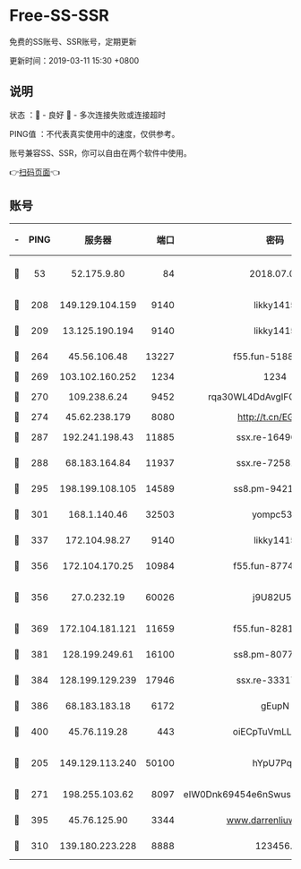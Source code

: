 # Free-SS-SSR

免费的SS账号、SSR账号，定期更新

更新时间：2019-03-11 15:30 +0800

## 说明

状态     ：🙂 - 良好 🙁 - 多次连接失败或连接超时

PING值   ：不代表真实使用中的速度，仅供参考。

账号兼容SS、SSR，你可以自由在两个软件中使用。

👉[扫码页面](https://liesauer.github.io/Free-SS-SSR/)👈

## 账号

|-|PING|服务器|端口|密码|加密方式|区域|
|:----:|:----:|:-----:|-----:|:----:|:----:|:----:|
|🙂|53|52.175.9.80|84|2018.07.07|chacha20-ietf-poly1305|HK|
|🙂|208|149.129.104.159|9140|likky1415|aes-256-cfb|HK|
|🙂|209|13.125.190.194|9140|likky1415|aes-256-cfb|KR|
|🙂|264|45.56.106.48|13227|f55.fun-51885507|aes-256-cfb|US|
|🙂|269|103.102.160.252|1234|1234|rc4-md5|JP|
|🙂|270|109.238.6.24|9452|rqa30WL4DdAvgIFG6Fs3znzTa|aes-256-cfb|FR|
|🙂|274|45.62.238.179|8080|http://t.cn/EGJIyrl|rc4-md5|CA|
|🙂|287|192.241.198.43|11885|ssx.re-16496938|aes-256-cfb|US|
|🙂|288|68.183.164.84|11937|ssx.re-72581382|aes-256-cfb|US|
|🙂|295|198.199.108.105|14589|ss8.pm-94215844|aes-256-cfb|US|
|🙂|301|168.1.140.46|32503|yompc535|aes-256-cfb|AU|
|🙂|337|172.104.98.27|9140|likky1415|aes-256-cfb|JP|
|🙂|356|172.104.170.25|10984|f55.fun-87743875|aes-256-cfb|SG|
|🙂|356|27.0.232.19|60026|j9U82U53|xchacha20-ietf-poly1305|HK|
|🙂|369|172.104.181.121|11659|f55.fun-82812137|aes-256-cfb|SG|
|🙂|381|128.199.249.61|16100|ss8.pm-80771462|aes-256-cfb|SG|
|🙂|384|128.199.129.239|17946|ssx.re-33317571|aes-256-cfb|SG|
|🙂|386|68.183.183.18|6172|gEupN|aes-256-cfb|SG|
|🙂|400|45.76.119.28|443|oiECpTuVmLLxk4Ts|aes-256-cfb|AU|
|🙂|205|149.129.113.240|50100|hYpU7PqP|chacha20-ietf-poly1305|CN|
|🙂|271|198.255.103.62|8097|eIW0Dnk69454e6nSwuspv9DmS201tQ0D|aes-256-cfb|US|
|🙂|395|45.76.125.90|3344|www.darrenliuwei.com|aes-256-cfb|AU|
|🙁|310|139.180.223.228|8888|123456..|aes-256-cfb|JP|
